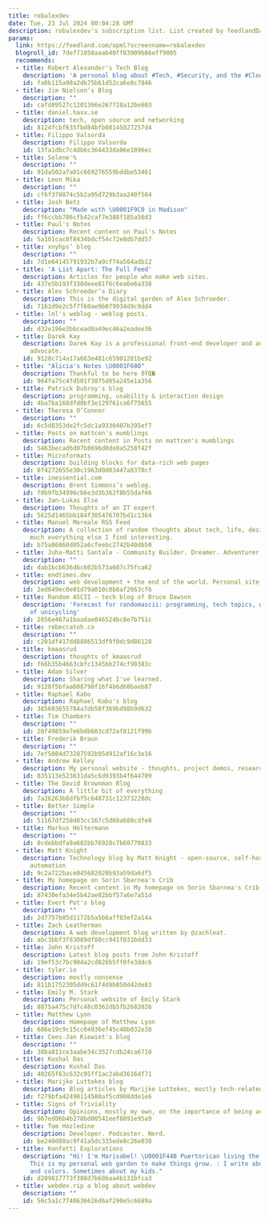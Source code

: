 ```yaml
---
title: robalexdev
date: Tue, 23 Jul 2024 00:04:28 GMT
description: robalexdev's subscription list. List created by feedlandDatabase v0.7.54.
params:
  link: https://feedland.com/opml?screenname=robalexdev
  blogroll_id: 7def71058aaab40ff83909b86eff9005
  recommends:
  - title: Robert Alexander's Tech Blog
    description: 'A personal blog about #Tech, #Security, and the #Cloud'
    id: fa0b115a98a2db75b61d52ca6e8c7846
  - title: Jim Nielsen’s Blog
    description: ""
    id: cafd89527c1201366e267728a12be603
  - title: daniel.haxx.se
    description: tech, open source and networking
    id: 8124fcbf635fbd84bfb08145027257d4
  - title: Filippo Valsorda
    description: Filippo Valsorda
    id: 13fa1dbc7c4db6c364433da06e1896ec
  - title: Solene'%
    description: ""
    id: 91da502a7a01c669276559bddbe53461
  - title: Leon Mika
    description: ""
    id: cf6f370874c5b2a95d729b3aa240f584
  - title: Josh Betz
    description: "Made with \U0001F9C0 in Madison"
    id: ff6ccbb786cfb42caf7e388f185a56d3
  - title: Paul's Notes
    description: Recent content on Paul's Notes
    id: 5a101cac0f8434bdcf54c72e8db7dd57
  - title: xnyhps’ blog
    description: ""
    id: 7d1e64145791932b7a9cf74a564adb12
  - title: 'A List Apart: The Full Feed'
    description: Articles for people who make web sites.
    id: 437e5b193f338deee81f6c6ea6e6a338
  - title: Alex Schroeder’s Diary
    description: This is the digital garden of Alex Schroeder.
    id: 7161d9e2c5f7f60ae9b079934d9c9dd4
  - title: lnl's weblog - weblog posts.
    description: ""
    id: d32e196e3bbcead8a49ec46a2eadee36
  - title: Darek Kay
    description: Darek Kay is a professional front-end developer and an accessibility
      advocate.
    id: 9128c714a17a663e481c65901281be92
  - title: "Alicia's Notes \U0001F680"
    description: Thankful to be here ðŸŒ�
    id: 964fa75c4fd501f3075d05a245e1a356
  - title: Patrick Dubroy's blog
    description: programming, usability & interaction design
    id: 4ba7ba168dfd0bf3e129761ca6f75655
  - title: Theresa O’Connor
    description: ""
    id: 6c5d8353de2fc5dc1a9330407b395ef7
  - title: Posts on mattcen's mumblings
    description: Recent content in Posts on mattcen's mumblings
    id: 5463becad6d07b8696d0de8a5258f42f
  - title: Microformats
    description: building blocks for data-rich web pages
    id: 8f4272655e30c1963d0d03447a8370cf
  - title: inessential.com
    description: Brent Simmons’s weblog.
    id: f0b9fb34996cb6e3d3b362f8b55daf66
  - title: Jan-Lukas Else
    description: Thoughts of an IT expert
    id: 5625d1465bb184f305476707bd1c1364
  - title: Manuel Moreale RSS Feed
    description: A collection of random thoughts about tech, life, design and pretty
      much everything else I find interesting.
    id: b75a86860d052a6cfeebc2742b40db50
  - title: Juha-Matti Santala - Community Builder. Dreamer. Adventurer.
    description: ""
    id: dab1bcb636d6c602b573a607c75fca62
  - title: endtimes.dev
    description: web development + the end of the world. Personal site of Nathaniel
    id: 2ed649ec0e01d79a010c0b8af2663cf6
  - title: Random ASCII – tech blog of Bruce Dawson
    description: 'Forecast for randomascii: programming, tech topics, with a chance
      of unicycling'
    id: 2056e467a1baadae046524bc8e7b751c
  - title: rebeccatoh.co
    description: ""
    id: c201df417dd8886513df9f0dc9d86128
  - title: kmaasrud
    description: thoughts of kmaasrud
    id: f66b35b4663cbfc1345bb274cf90383c
  - title: Adam Silver
    description: Sharing what I've learned.
    id: 9128f5bfaa608798f16f4b6d60baeb87
  - title: Raphael Kabo
    description: Raphael Kabo's blog
    id: 385603655784a7db50f369bd98b9d632
  - title: Tim Chambers
    description: ""
    id: 20f49859a7e6bdb603cd72af8121f99b
  - title: Frederik Braun
    description: ""
    id: 7ef5084d73287592b95d912af16c3e16
  - title: Andrew Kelley
    description: My personal website - thoughts, project demos, research.
    id: 835113e523631da5c6d9393b4f644709
  - title: The David Brownman Blog
    description: A little bit of everything
    id: 7a26263b8dfbf5c648731c12373228dc
  - title: Better Simple
    description: ""
    id: 51167df258d83cc167c5d60a688cdfe8
  - title: Markus Holtermann
    description: ""
    id: 0cdebbdfa9a602bb76928c7b60770833
  - title: Matt Knight
    description: Technology blog by Matt Knight - open-source, self-hosted and home
      automation
    id: 9c2a722bace045682020b93a59da6df5
  - title: My homepage on Sorin Sbarnea's Crib
    description: Recent content in My homepage on Sorin Sbarnea's Crib
    id: 87430efa34e5b42ae02bbf57a6e7a51d
  - title: Evert Pot's blog
    description: ""
    id: 2d7757b05d1172b5a5b6aff03ef2a14a
  - title: Zach Leatherman
    description: A web development blog written by @zachleat.
    id: abc3bbf3f83089df88cc941f031bdd33
  - title: John Kristoff
    description: Latest blog posts from John Kristoff
    id: 19ef53c7bc904a2cd826b5ff0fe3ddc6
  - title: tyler.io
    description: mostly nonsense
    id: 811b1752305dd9c61f4d9b850d42de83
  - title: Emily M. Stark
    description: Personal website of Emily Stark
    id: 8875a475c7dfc48c0362db5fb2682026
  - title: Matthew Lyon
    description: Homepage of Matthew Lyon
    id: 686e19c9c15cc04936ef45c40b032e38
  - title: Cees-Jan Kiewiet's blog
    description: ""
    id: 38ba811ce3aabe34c3527cdb24ca6710
  - title: Kushal Das
    description: Kushal Das
    id: 40265f63c632c95ff1ac2abd3616df71
  - title: Marijke Luttekes blog
    description: Blog articles by Marijke Luttekes, mostly tech-related.
    id: f279bfa42490114580af5cd908dde1e6
  - title: Signs of Triviality
    description: Opinions, mostly my own, on the importance of being and other things.
    id: 967ed06b4b278bd80541eef8891e95a9
  - title: Tom Hazledine
    description: Developer. Podcaster. Nerd.
    id: be240d88ac9f41a5dc335ede8c26e038
  - title: Konfetti Explorations
    description: "Hi! I'm Marisabel! \U0001F44B Puertorican living the Dutch life.
      This is my personal web garden to make things grow. : I write about life,  words
      and colors. Sometimes about my kids."
    id: d209817773f388d7b68baa4b131bfca3
  - title: webdev.rip a blog about webdev
    description: ""
    id: 56c5a1c7740636626d6af290e5c6689a
---
```

